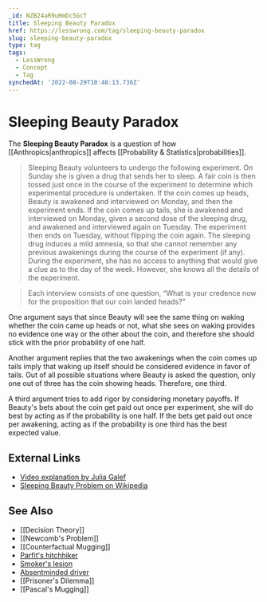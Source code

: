 ```yaml
---
_id: NZB24aR9uHmDc5GcT
title: Sleeping Beauty Paradox
href: https://lesswrong.com/tag/sleeping-beauty-paradox
slug: sleeping-beauty-paradox
type: tag
tags:
  - LessWrong
  - Concept
  - Tag
synchedAt: '2022-08-29T10:48:13.736Z'
---
```


# Sleeping Beauty Paradox

The **Sleeping Beauty Paradox** is a question of how [[Anthropics|anthropics]] affects [[Probability & Statistics|probabilities]].

> Sleeping Beauty volunteers to undergo the following experiment. On Sunday she is given a drug that sends her to sleep. A fair coin is then tossed just once in the course of the experiment to determine which experimental procedure is undertaken. If the coin comes up heads, Beauty is awakened and interviewed on Monday, and then the experiment ends. If the coin comes up tails, she is awakened and interviewed on Monday, given a second dose of the sleeping drug, and awakened and interviewed again on Tuesday. The experiment then ends on Tuesday, without flipping the coin again. The sleeping drug induces a mild amnesia, so that she cannot remember any previous awakenings during the course of the experiment (if any). During the experiment, she has no access to anything that would give a clue as to the day of the week. However, she knows all the details of the experiment.

> Each interview consists of one question, “What is your credence now for the proposition that our coin landed heads?”

One argument says that since Beauty will see the same thing on waking whether the coin came up heads or not, what she sees on waking provides no evidence one way or the other about the coin, and therefore she should stick with the prior probability of one half.

Another argument replies that the two awakenings when the coin comes up tails imply that waking up itself should be considered evidence in favor of tails. Out of all possible situations where Beauty is asked the question, only one out of three has the coin showing heads. Therefore, one third.

A third argument tries to add rigor by considering monetary payoffs. If Beauty's bets about the coin get paid out once per experiment, she will do best by acting as if the probability is one half. If the bets get paid out once per awakening, acting as if the probability is one third has the best expected value.

## External Links

- [Video explanation by Julia Galef](https://www.youtube.com/watch?v=zL52lG6aNIY)
- [Sleeping Beauty Problem on Wikipedia](https://en.wikipedia.org/wiki/Sleeping_Beauty_problem)

## See Also

- [[Decision Theory]]
- [[Newcomb's Problem]]
- [[Counterfactual Mugging]]
- [Parfit's hitchhiker](https://wiki.lesswrong.com/wiki/Parfit%27s_hitchhiker)
- [Smoker's lesion](https://wiki.lesswrong.com/wiki/Smoker%27s_lesion)
- [Absentminded driver](https://wiki.lesswrong.com/wiki/Absentminded_driver)
- [[Prisoner's Dilemma]]
- [[Pascal's Mugging]]
